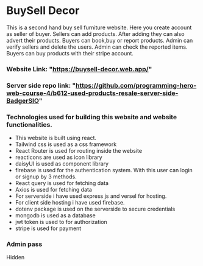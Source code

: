 # BuySell Decor

This is a second hand buy sell furniture website. Here you create account as seller of buyer. Sellers can add products. After adding they can also advert their products. Buyers can book,buy or report products. Admin can verify sellers and delete the users. Admin can check the reported items. Buyers can buy products with their stripe account.

### Website Link: "https://buysell-decor.web.app/"

### Server side repo link: "https://github.com/programming-hero-web-course-4/b612-used-products-resale-server-side-BadgerSIO"

### Technologies used for building this website and website functionalities.

- This website is built using react.
- Tailwind css is used as a css framework
- React Router is used for routing inside the website
- reacticons are used as icon library
- daisyUI is used as component library
- firebase is used for the authentication system. With this user can login or signup by 3 methods.
- React query is used for fetching data
- Axios is used for fetching data
- For serverside i have used express js and versel for hosting.
- For client side hosting i have used firebase.
- dotenv package is used on the serverside to secure credentials
- mongodb is used as a database
- jwt token is used to for authorization
- stripe is used for payment

### Admin pass

Hidden
